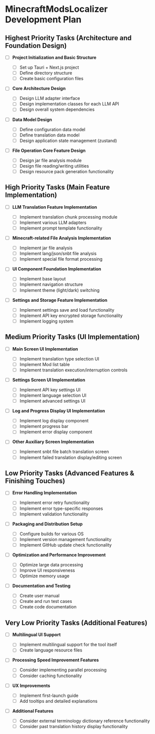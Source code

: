 # MinecraftModsLocalizer Development Plan

## Highest Priority Tasks (Architecture and Foundation Design)

- [ ] **Project Initialization and Basic Structure**
    
    - [ ] Set up Tauri + Next.js project
    - [ ] Define directory structure
    - [ ] Create basic configuration files
- [ ] **Core Architecture Design**
    
    - [ ] Design LLM adapter interface
    - [ ] Design implementation classes for each LLM API
    - [ ] Design overall system dependencies
- [ ] **Data Model Design**
    
    - [ ] Define configuration data model
    - [ ] Define translation data model
    - [ ] Design application state management (zustand)
- [ ] **File Operation Core Feature Design**
    
    - [ ] Design jar file analysis module
    - [ ] Design file reading/writing utilities
    - [ ] Design resource pack generation functionality

## High Priority Tasks (Main Feature Implementation)

- [ ] **LLM Translation Feature Implementation**
    
    - [ ] Implement translation chunk processing module
    - [ ] Implement various LLM adapters
    - [ ] Implement prompt template functionality
- [ ] **Minecraft-related File Analysis Implementation**
    
    - [ ] Implement jar file analysis
    - [ ] Implement lang/json/snbt file analysis
    - [ ] Implement special file format processing
- [ ] **UI Component Foundation Implementation**
    
    - [ ] Implement base layout
    - [ ] Implement navigation structure
    - [ ] Implement theme (light/dark) switching
- [ ] **Settings and Storage Feature Implementation**
    
    - [ ] Implement settings save and load functionality
    - [ ] Implement API key encrypted storage functionality
    - [ ] Implement logging system

## Medium Priority Tasks (UI Implementation)

- [ ] **Main Screen UI Implementation**
    
    - [ ] Implement translation type selection UI
    - [ ] Implement Mod list table
    - [ ] Implement translation execution/interruption controls
- [ ] **Settings Screen UI Implementation**
    
    - [ ] Implement API key settings UI
    - [ ] Implement language selection UI
    - [ ] Implement advanced settings UI
- [ ] **Log and Progress Display UI Implementation**
    
    - [ ] Implement log display component
    - [ ] Implement progress bar
    - [ ] Implement error display component
- [ ] **Other Auxiliary Screen Implementation**
    
    - [ ] Implement snbt file batch translation screen
    - [ ] Implement failed translation display/editing screen

## Low Priority Tasks (Advanced Features & Finishing Touches)

- [ ] **Error Handling Implementation**
    
    - [ ] Implement error retry functionality
    - [ ] Implement error type-specific responses
    - [ ] Implement validation functionality
- [ ] **Packaging and Distribution Setup**
    
    - [ ] Configure builds for various OS
    - [ ] Implement version management functionality
    - [ ] Implement GitHub update check functionality
- [ ] **Optimization and Performance Improvement**
    
    - [ ] Optimize large data processing
    - [ ] Improve UI responsiveness
    - [ ] Optimize memory usage
- [ ] **Documentation and Testing**
    
    - [ ] Create user manual
    - [ ] Create and run test cases
    - [ ] Create code documentation

## Very Low Priority Tasks (Additional Features)

- [ ] **Multilingual UI Support**
    
    - [ ] Implement multilingual support for the tool itself
    - [ ] Create language resource files
- [ ] **Processing Speed Improvement Features**
    
    - [ ] Consider implementing parallel processing
    - [ ] Consider caching functionality
- [ ] **UX Improvements**
    
    - [ ] Implement first-launch guide
    - [ ] Add tooltips and detailed explanations
- [ ] **Additional Features**
    
    - [ ] Consider external terminology dictionary reference functionality
    - [ ] Consider past translation history display functionality
